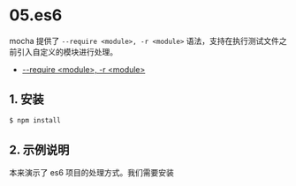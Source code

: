 # 05.es6

mocha 提供了 `--require <module>, -r <module>` 语法，支持在执行测试文件之前引入自定义的模块进行处理。

- [--require \<module\>, -r \<module\>](https://mochajs.org/#-require-module-r-module)

## 1. 安装

```bash
$ npm install
```

## 2. 示例说明

本来演示了 es6 项目的处理方式。我们需要安装